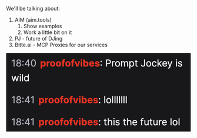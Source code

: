 We'll be talking about:
1. AIM (aim.tools)
	1. Show examples
	2. Work a little bit on it
2. PJ - future of DJing
3. Bitte.ai - MCP Proxies for our services



![](2025-03-14_1.png)